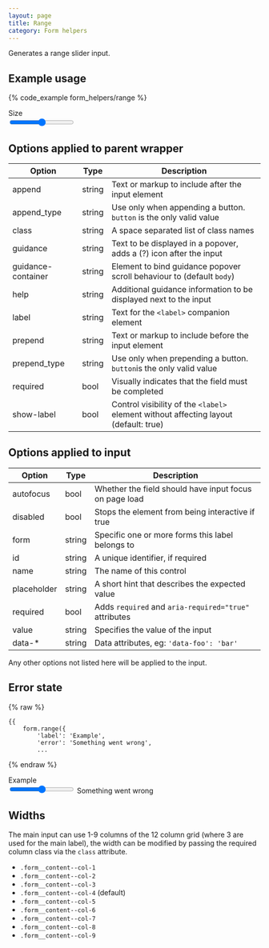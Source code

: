```yaml
---
layout: page
title: Range
category: Form helpers
---
```


Generates a range slider input.

## Example usage

{% code_example form_helpers/range %}

<div id="pulsar-example">
    <form class="form">
        <div class="form__group form-range">
            <label for="foo" class="control__label">
                Size
            </label>
            <div class="controls">
                <input id="foo" type="range" class="form__control">
            </div>
        </div>
    </form>
</div>

## Options applied to parent wrapper

Option       | Type   | Description
------------ | ------ | ---------------------------------------------------------
append       | string | Text or markup to include after the input element
append_type  | string | Use only when appending a button. `button` is the only valid value
class        | string | A space separated list of class names
guidance     | string | Text to be displayed in a popover, adds a (?) icon after the input
guidance-container | string | Element to bind guidance popover scroll behaviour to (default `body`)
help         | string | Additional guidance information to be displayed next to the input
label        | string | Text for the `<label>` companion element
prepend      | string | Text or markup to include before the input element
prepend_type | string | Use only when prepending a button. `button`is the only valid value
required     | bool   | Visually indicates that the field must be completed
show-label   | bool   | Control visibility of the `<label>` element without affecting layout (default: true)

## Options applied to input

Option      | Type   | Description
----------- | ------ | ---------------------------------------------------------
autofocus   | bool   | Whether the field should have input focus on page load
disabled    | bool   | Stops the element from being interactive if true
form        | string | Specific one or more forms this label belongs to
id          | string | A unique identifier, if required
name        | string | The name of this control
placeholder | string | A short hint that describes the expected value
required    | bool   | Adds `required` and `aria-required="true"` attributes
value       | string | Specifies the value of the input
data-*      | string | Data attributes, eg: `'data-foo': 'bar'`

Any other options not listed here will be applied to the input.

## Error state

{% raw %}
```twig
{{
    form.range({
        'label': 'Example',
        'error': 'Something went wrong',
        ...
```
{% endraw %}

<div id="pulsar-example">
    <form class="form">
        <div class="form__group form-range has-error">
            <label for="foo" class="control__label">
                Example
            </label>
            <div class="controls">
                <input id="foo" type="range" class="form__control">
                <span class="help-block is-error"><i class="icon-warning-sign"></i> Something went wrong</span>
            </div>
        </div>
    </form>
</div>

## Widths

The main input can use 1-9 columns of the 12 column grid (where 3 are used for the main label), the width can be modified by passing the required column class via the `class` attribute.

* `.form__content--col-1`
* `.form__content--col-2`
* `.form__content--col-3`
* `.form__content--col-4` (default)
* `.form__content--col-5`
* `.form__content--col-6`
* `.form__content--col-7`
* `.form__content--col-8`
* `.form__content--col-9`
